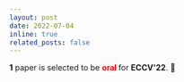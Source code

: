 ```yaml
---
layout: post
date: 2022-07-04
inline: true
related_posts: false
---
```


**1** paper is selected to be **<font color="red"> oral </font>** for **ECCV'22**. :star2:	
